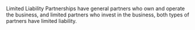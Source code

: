 Limited Liability Partnerships have general partners who own and operate the business, and limited partners who invest in the business, both types of partners have limited liability. 

